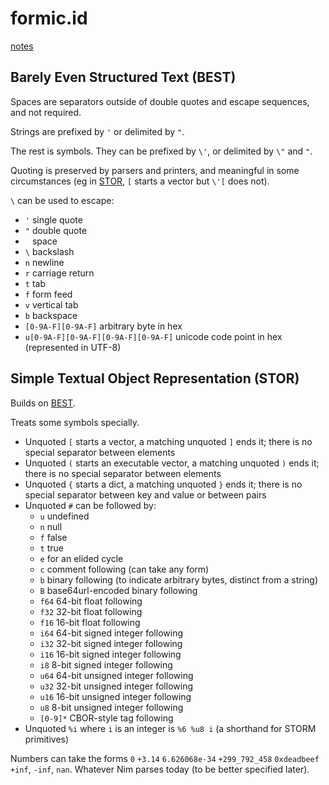# formic.id

[notes](notes.md)

## Barely Even Structured Text (BEST)

Spaces are separators outside of double quotes and escape sequences, and not required.

Strings are prefixed by `'` or delimited by `"`.

The rest is symbols. They can be prefixed by `\'`, or delimited by `\"` and `"`.

Quoting is preserved by parsers and printers, and meaningful in some circumstances (eg in [STOR](#simple-textual-object-representation-stor), `[` starts a vector but `\'[` does not).

`\` can be used to escape:
- `'` single quote
- `"` double quote
- ` ` space
- `\` backslash
- `n` newline
- `r` carriage return
- `t` tab
- `f` form feed
- `v` vertical tab
- `b` backspace
- `[0-9A-F][0-9A-F]` arbitrary byte in hex
- `u[0-9A-F][0-9A-F][0-9A-F][0-9A-F]` unicode code point in hex (represented in UTF-8)
 

## Simple Textual Object Representation (STOR)

Builds on [BEST](#barely-even-structured-text-best).

Treats some symbols specially.

- Unquoted `[` starts a vector, a matching unquoted `]` ends it; there is no special separator between elements
- Unquoted `(` starts an executable vector, a matching unquoted `)` ends it; there is no special separator between elements
- Unquoted `{` starts a dict, a matching unquoted `}` ends it; there is no special separator between key and value or between pairs
- Unquoted `#` can be followed by:
  - `u` undefined
  - `n` null
  - `f` false
  - `t` true
  - `e` for an elided cycle
  - `c` comment following (can take any form)
  - `b` binary following (to indicate arbitrary bytes, distinct from a string)
  - `B` base64url-encoded binary following
  - `f64` 64-bit float following
  - `f32` 32-bit float following
  - `f16` 16-bit float following
  - `i64` 64-bit signed integer following
  - `i32` 32-bit signed integer following
  - `i16` 16-bit signed integer following
  - `i8` 8-bit signed integer following
  - `u64` 64-bit unsigned integer following
  - `u32` 32-bit unsigned integer following
  - `u16` 16-bit unsigned integer following
  - `u8` 8-bit unsigned integer following
  - `[0-9]*` CBOR-style tag following
- Unquoted `%i` where `i` is an integer is `%6 %u8 i` (a shorthand for STORM primitives)

Numbers can take the forms `0` `+3.14` `6.626068e-34` `+299_792_458` `0xdeadbeef` `+inf`, `-inf`, `nan`. Whatever Nim parses today (to be better specified later).
